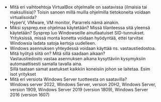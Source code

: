 - Mitä eri vaihtoehtoja VirtualBox ohjelmalle on saatavissa (ilmaisia tai maksullisia)? Toisin sanoen  millä muilla ohjelmilla tietokoneita voidaan virtualisoida?    
HyperV, VMware, VM monitor, Pararrels nämä ainakin.  
- Miksi sysprep.exe ohjelmaa käytetään? Missä tilanteessa sitä yleensä käytetään? Sysprep luo   Windowseille ainutlaatuiset SID-tunnukset.   
Yrityksissä, missä monta konetta voidaan hyödyntää, ettei tarvitse Windowsia ladata satoja kertoja  uudelleen.  
- Windows asennuksen yhteydessä voidaan käyttää ns. vastaustiedostoa. Mitä hyötyä siitä on? Mitä sillä   saadaan aikaan?   
Vastaustiedosto vastaa asennuksen aikana kysyttäviin kysymyksiin automaattisesti samalla tavalla aina.  
Sillä taataan samat asetukset kaikkiin koneisiin johon se laitetaa. Esim isot yritykset  
- Mitä eri versiota Windows Server tuotteesta on saatavilla?  
Windows server 2022, Windows Server, version 20H2, Windows Server, version 1909, Windows Server 2019 (version 1809), Windows Server 2016 (version 1607)